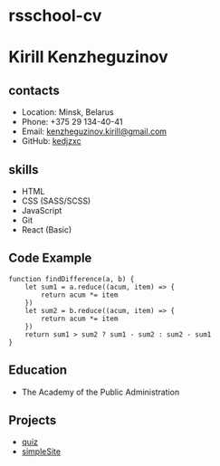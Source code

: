 # rsschool-cv

# Kirill Kenzheguzinov

## contacts

- Location: Minsk, Belarus
- Phone: +375 29 134-40-41
- Email: kenzheguzinov.kirill@gmail.com
- GitHub: [kedjzxc](https://github.com/kedjzxc)

## skills

- HTML
- CSS (SASS/SCSS)
- JavaScript
- Git
- React (Basic)

## Code Example

```
function findDifference(a, b) {
    let sum1 = a.reduce((acum, item) => {
        return acum *= item
    })
    let sum2 = b.reduce((acum, item) => {
        return acum *= item
    })
    return sum1 > sum2 ? sum1 - sum2 : sum2 - sum1
}
```
## Education
* The Academy of the Public Administration
## Projects
* [quiz](https://github.com/kedjzxc/quiz)
* [simpleSite](https://github.com/kedjzxc/triumph)